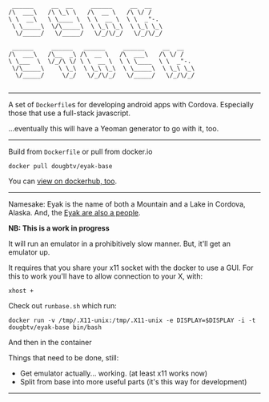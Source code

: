 ```
 ______     __  __     ______     __  __             
/\  ___\   /\ \_\ \   /\  __ \   /\ \/ /             
\ \  __\   \ \____ \  \ \  __ \  \ \  _"-.           
 \ \_____\  \/\_____\  \ \_\ \_\  \ \_\ \_\          
  \/_____/   \/_____/   \/_/\/_/   \/_/\/_/          
                                                     
 ______     ______   ______     ______     __  __    
/\  ___\   /\__  _\ /\  __ \   /\  ___\   /\ \/ /    
\ \___  \  \/_/\ \/ \ \  __ \  \ \ \____  \ \  _"-.  
 \/\_____\    \ \_\  \ \_\ \_\  \ \_____\  \ \_\ \_\ 
  \/_____/     \/_/   \/_/\/_/   \/_____/   \/_/\/_/ 
                                                     
```
---

A set of `Dockerfile`s for developing android apps with Cordova. Especially those that use a full-stack javascript.

...eventually this will have a Yeoman generator to go with it, too.

---

Build from `Dockerfile` or pull from docker.io

	docker pull dougbtv/eyak-base

You can [view on dockerhub, too](https://registry.hub.docker.com/u/dougbtv/eyak-base/).

---

Namesake: Eyak is the name of both a Mountain and a Lake in Cordova, Alaska. And, the [Eyak are also a people](http://en.wikipedia.org/wiki/Eyak).
   
**NB: This is a work in progress**

It will run an emulator in a prohibitively slow manner. But, it'll get an emulator up.

It requires that you share your x11 socket with the docker to use a GUI. For this to work you'll have to allow connection to your X, with:

	xhost +

Check out `runbase.sh` which run:

	docker run -v /tmp/.X11-unix:/tmp/.X11-unix -e DISPLAY=$DISPLAY -i -t dougbtv/eyak-base bin/bash

And then in the container 

Things that need to be done, still:

* Get emulator actually... working. (at least x11 works now)
* Split from base into more useful parts (it's this way for development)

---                                                                                                 

